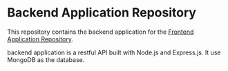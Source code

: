 # Backend Application Repository

This repository contains the backend application for the [Frontend Application Repository]().

backend application is a restful API built with Node.js and Express.js. It use MongoDB as the database.